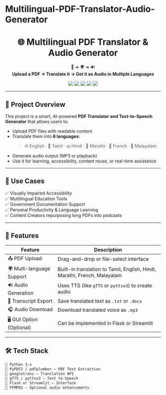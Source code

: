 # Multilingual-PDF-Translator-Audio-Generator

<h1 align="center">🌐 Multilingual PDF Translator & Audio Generator</h1>

<p align="center">
  📄 ➜ 🌍 ➜ 🔊<br>
  <b>Upload a PDF → Translate it → Get it as Audio in Multiple Languages</b><br>
</p>

<p align="center">
  <img src="https://img.shields.io/badge/python-3.9-blue?logo=python" />
  <img src="https://img.shields.io/badge/pdf-translation-orange" />
  <img src="https://img.shields.io/badge/text--to--speech-tts-red" />
  <img src="https://img.shields.io/badge/languages-6+-brightgreen" />
  <img src="https://img.shields.io/github/license/Asarafhack/Multilingual-PDF-Translator-Audio-Generator" />
</p>

---

## 🧠 Project Overview

This project is a smart, AI-powered **PDF Translator and Text-to-Speech Generator** that allows users to:

- Upload PDF files with readable content
- Translate them into **6 languages**:
  > 🌐 English · 🐘 Tamil · 🕉️ Hindi · 🧵 Marathi · 🥖 French · 🌴 Malayalam
- Generate audio output (MP3 or playback)
- Use it for learning, accessibility, content reuse, or real-time assistance

---

## 🎯 Use Cases

✅ Visually Impaired Accessibility  
✅ Multilingual Education Tools  
✅ Government Documentation Support  
✅ Personal Productivity & Language Learning  
✅ Content Creators repurposing long PDFs into podcasts

---

## 🚀 Features

| Feature                  | Description                                                                  |
|--------------------------|------------------------------------------------------------------------------|
| 📤 PDF Upload            | Drag-and-drop or file-select interface                                       |
| 🌍 Multi-language Support| Built-in translation to Tamil, English, Hindi, Marathi, French, Malayalam   |
| 🔊 Audio Generation      | Uses TTS (like `gTTS` or `pyttsx3`) to create audio                          |
| 📄 Transcript Export     | Save translated text as `.txt` or `.docx`                                    |
| 🎧 Audio Download        | Download translated voice as `.mp3`                                          |
| 🖥️ GUI Option (Optional) | Can be implemented in Flask or Streamlit                                     |

---

## 🛠️ Tech Stack

```txt
🔹 Python 3.x
🔹 PyPDF2 / pdfplumber – PDF Text Extraction
🔹 googletrans – Translation API
🔹 gTTS / pyttsx3 – Text to Speech
🔹 Flask or Streamlit – Interface
🔹 FFMPEG – Optional audio enhancements
